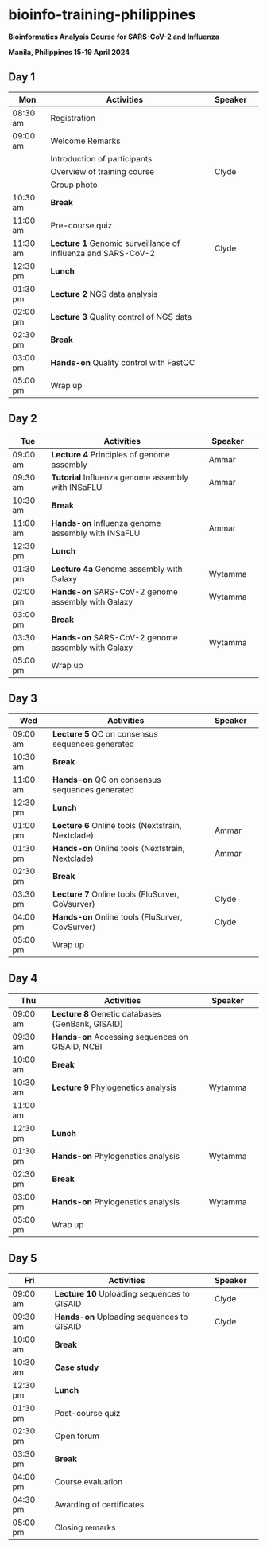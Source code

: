 # bioinfo-training-philippines

**Bioinformatics Analysis Course for SARS-CoV-2 and Influenza**

**Manila, Philippines 15-19 April 2024**

## Day 1

| **Mon** | **Activities** |     | **Speaker** |     |
|---|---|---|---|---|
| 08:30 am | Registration |     |     |     |
| 09:00 am | Welcome Remarks |     |     |     |
|     | Introduction of participants |     |     |     |
|     | Overview of training course |     | Clyde |     |
|     | Group photo |     |     |     |
| 10:30 am | **Break** |     |     |     |
| 11:00 am | Pre-course quiz |     |     |     |
| 11:30 am | **Lecture 1** Genomic surveillance of Influenza and SARS-CoV-2 |     | Clyde |     |
| 12:30 pm | **Lunch** |     |     |     |
| 01:30 pm | **Lecture 2** NGS data analysis |     |     |     |
| 02:00 pm | **Lecture 3** Quality control of NGS data |     |     |     |
| 02:30 pm | **Break** |     |     |     |
| 03:00 pm | **Hands-on** Quality control with FastQC |     |     |     |
| 05:00 pm | Wrap up |     |     |     |     |

## Day 2

| **Tue** | **Activities** |     | **Speaker** |     |
|---|---|---|---|---|
| 09:00 am | **Lecture 4** Principles of genome assembly |     | Ammar |
| 09:30 am | **Tutorial** Influenza genome assembly with INSaFLU |     | Ammar |
| 10:30 am | **Break** |     |     |
| 11:00 am | **Hands-on** Influenza genome assembly with INSaFLU |     | Ammar |
| 12:30 pm | **Lunch** |     |     |
| 01:30 pm | **Lecture 4a** Genome assembly with Galaxy |     | Wytamma |
| 02:00 pm | **Hands-on** SARS-CoV-2 genome assembly with Galaxy |     | Wytamma |
| 03:00 pm | **Break** |     |     |
| 03:30 pm | **Hands-on** SARS-CoV-2 genome assembly with Galaxy |     | Wytamma |
| 05:00 pm | Wrap up |     |     |

## Day 3

| **Wed** | **Activities** |     | **Speaker** |     |
|---|---|---|---|---|
| 09:00 am | **Lecture 5** QC on consensus sequences generated |     |     |
| 10:30 am | **Break** |     |     |
| 11:00 am | **Hands-on** QC on consensus sequences generated |     |     |
| 12:30 pm | **Lunch** |     |     |
| 01:00 pm | **Lecture 6** Online tools (Nextstrain, Nextclade) |     | Ammar |
| 01:30 pm | **Hands-on** Online tools (Nextstrain, Nextclade) |     | Ammar |
| 02:30 pm | **Break** |     |     |
| 03:30 pm | **Lecture** **7** Online tools (FluSurver, CoVsurver) |     | Clyde |
| 04:00 pm | **Hands-on** Online tools (FluSurver, CovSurver) |     | Clyde |
| 05:00 pm | Wrap up |     |     |

## Day 4

| **Thu** | **Activities** |     | **Speaker** |     |
|---|---|---|---|---|
| 09:00 am | **Lecture** **8** Genetic databases (GenBank, GISAID) |     |     |
| 09:30 am | **Hands-on** Accessing sequences on GISAID, NCBI |     |     |
| 10:00 am | **Break** |     |     |
| 10:30 am | **Lecture 9** Phylogenetics analysis |     | Wytamma |
| 11:00 am |     |     |     |
| 12:30 pm | **Lunch** |     |     |
| 01:30 pm | **Hands-on** Phylogenetics analysis |     | Wytamma |
| 02:30 pm | **Break** |     |     |
| 03:00 pm | **Hands-on** Phylogenetics analysis |     | Wytamma |
| 05:00 pm | Wrap up |     |     |

## Day 5

| **Fri** | **Activities** |     | **Speaker** |     |
|---|---|---|---|---|
| 09:00 am | **Lecture 10** Uploading sequences to GISAID |     | Clyde |     |
| 09:30 am | **Hands-on** Uploading sequences to GISAID |     | Clyde |     |
| 10:00 am | **Break** |     |     |     |     |
| 10:30 am | **Case study** |     |     |     |     |
| 12:30 pm | **Lunch** |     |     |     |     |
| 01:30 pm | Post-course quiz |     |     |     |     |
| 02:30 pm | Open forum |     |     |     |     |
| 03:30 pm | **Break** |     |     |     |     |
| 04:00 pm | Course evaluation |     |     |     |     |
| 04:30 pm | Awarding of certificates |     |     |     |     |
| 05:00 pm | Closing remarks |     |     |     |     |
